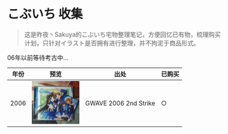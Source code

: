 # こぶいち 收集

> 这是昨夜丶Sakuya的こぶいち宅物整理笔记，方便回忆已有物，梳理购买计划，只针对イラスト是否拥有进行整理，并不拘泥于商品形式。

06年以前等待考古中...

年份 | 预览 | 出处 | 已购买 |
---------|----------|---------| ---------
2006| <img src="https://raw.githubusercontent.com/AmagiSakuya/Kobuichi_Collection/master/Assets/img/2006/GWAVE2006.jpg" height="100" > | GWAVE 2006 2nd Strike| ○
